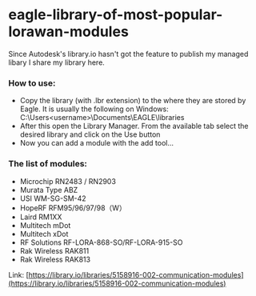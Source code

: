 # eagle-library-of-most-popular-lorawan-modules
Since Autodesk's library.io hasn't got the feature to publish my managed libary I share my library here. 

### How to use:
* Copy the library (with .lbr extension) to the where they are stored by Eagle. It is usually the following on Windows: C:\Users\<username>\Documents\EAGLE\libraries
* After this open the Library Manager. From the available tab select the desired library and click on the Use button
* Now you can add a module with the add tool...

### The list of modules:
* Microchip RN2483 / RN2903
* Murata Type ABZ
* USI WM-SG-SM-42
* HopeRF RFM95/96/97/98（W）
* Laird RM1XX
* Multitech mDot
* Multitech xDot
* RF Solutions RF-LORA-868-SO/RF-LORA-915-SO
* Rak Wireless RAK811
* Rak Wireless RAK813

Link: [https://library.io/libraries/5158916-002-communication-modules](https://library.io/libraries/5158916-002-communication-modules)
